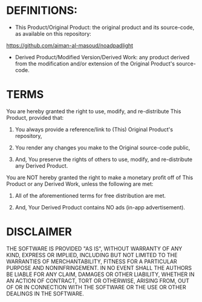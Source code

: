 # DEFINITIONS:

* This Product/Original Product: the original product and its source-code, as available on this repository:

https://github.com/aiman-al-masoud/noadpadlight


* Derived Product/Modified Version/Derived Work: any product derived from the modification and/or extension of the Original Product's source-code. 



# TERMS

You are hereby granted the right to use, modify, and re-distribute This Product, provided that:

1. You always provide a reference/link to (This) Original Product's repository,

2. You render any changes  you make to the Original source-code public, 

3. And, You preserve the rights of others to use, modify, and re-distribute any Derived Product.

You are NOT hereby granted the right to make a monetary profit off of This Product or any Derived Work, unless the following are met:

1. All of the aforementioned terms for free distribution are met.

2. And, Your Derived Product contains NO ads (in-app advertisement).

# DISCLAIMER

THE SOFTWARE IS PROVIDED "AS IS", WITHOUT WARRANTY OF ANY KIND, EXPRESS OR IMPLIED, INCLUDING BUT NOT LIMITED TO THE WARRANTIES OF MERCHANTABILITY, FITNESS FOR A PARTICULAR PURPOSE AND NONINFRINGEMENT. IN NO EVENT SHALL THE AUTHORS BE LIABLE FOR ANY CLAIM, DAMAGES OR OTHER LIABILITY, WHETHER IN AN ACTION OF CONTRACT, TORT OR OTHERWISE, ARISING FROM, OUT OF OR IN CONNECTION WITH THE SOFTWARE OR THE USE OR OTHER DEALINGS IN THE SOFTWARE.










